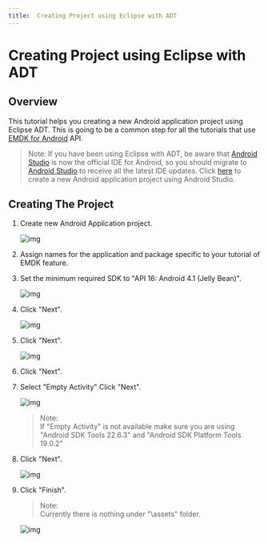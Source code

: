 ```yaml
---
title:  Creating Project using Eclipse with ADT
---
```

# Creating Project using Eclipse with ADT
## Overview

This tutorial helps you creating a new Android application project using Eclipse ADT. This is going to be a common step for all the tutorials that use [EMDK for Android](https://developer.motorolasolutions.com/community/android/emdk) API.

> Note:
> If you have been using Eclipse with ADT, be aware that [Android Studio](http://developer.android.com/sdk/index.html) is now the official IDE for Android, so you should migrate to [Android Studio](http://developer.android.com/sdk/index.html) to receive all the latest IDE updates. Click [here](../guide/tutorial/tutCreateProjectAndroidStudio) to create a new Android application project using Android Studio.


## Creating The Project
1.  Create new Android Application project.
  
    ![img](images/CreatingProjectEclipseIDEImages/create_new_app.jpg)

2.  Assign names for the application and package specific to your tutorial of EMDK feature.
 
3.  Set the minimum required SDK to "API 16: Android 4.1 (Jelly Bean)".
  
    ![img](images/CreatingProjectEclipseIDEImages/set_app_name.jpg)

4.  Click "Next".
  
    ![img](images/CreatingProjectEclipseIDEImages/configure_project.jpg)
  
5.  Click "Next".
  
    ![img](images/CreatingProjectEclipseIDEImages/configure_launcher_icon.jpg)
  
6.  Click "Next".  

7.  Select "Empty Activity" Click "Next".  

    ![img](images/CreatingProjectEclipseIDEImages/create_activity.jpg)  

    >Note:  
    >If "Empty Activity" is not available make sure you are using "Android SDK Tools 22.6.3" and "Android SDK Platform Tools 19.0.2"

7.  Click "Next".  

    ![img](images/CreatingProjectEclipseIDEImages/empty_activity.jpg)
  
8.  Click "Finish".

    >Note:  
    >Currently there is nothing under "\assets" folder.  
    
    ![img](images/CreatingProjectEclipseIDEImages/main_activity.jpg)


